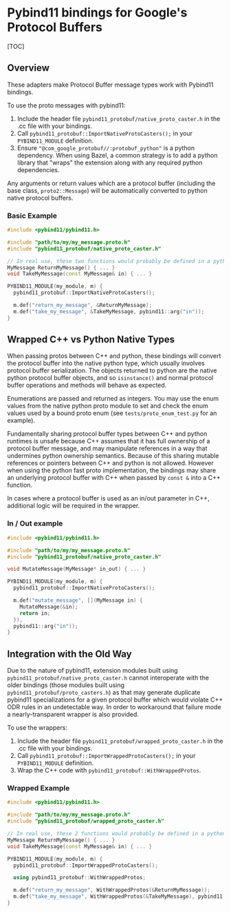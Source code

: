 # Pybind11 bindings for Google's Protocol Buffers

[TOC]

## Overview

These adapters make Protocol Buffer message types work with Pybind11 bindings.

To use the proto messages with pybind11:

1. Include the header file `pybind11_protobuf/native_proto_caster.h`
   in the .cc file with your bindings.
1. Call `pybind11_protobuf::ImportNativeProtoCasters();` in your `PYBIND11_MODULE` definition.
1. Ensure `"@com_google_protobuf//:protobuf_python"` is a python dependency.
   When using Bazel, a common strategy is to add a python library that "wraps"
   the extension along with any required python dependencies.

Any arguments or return values which are a protocol buffer (including the base
class, `proto2::Message`) will be automatically converted to python native
protocol buffers.


### Basic Example

```cpp
#include <pybind11/pybind11.h>

#include "path/to/my/my_message.proto.h"
#include "pybind11_protobuf/native_proto_caster.h"

// In real use, these two functions would probably be defined in a python-agnostic library.
MyMessage ReturnMyMessage() { ... }
void TakeMyMessage(const MyMessage& in) { ... }

PYBIND11_MODULE(my_module, m) {
  pybind11_protobuf::ImportNativeProtoCasters();

  m.def("return_my_message", &ReturnMyMessage);
  m.def("take_my_message", &TakeMyMessage, pybind11::arg("in"));
}
```


## Wrapped C++ vs Python Native Types

When passing protos between C++ and python, these bindings will convert the
protocol buffer into the native python type, which usually involves protocol
buffer serialization. The objects returned to python are the native python
protocol buffer objects, and so `isinstance()` and normal protocol buffer
operations and methods will behave as expected.

Enumerations are passed and returned as integers. You may use the enum values
from the native python proto module to set and check the enum values used
by a bound proto enum (see `tests/proto_enum_test.py` for an example).

Fundamentally sharing protocol buffer types between C++ and python runtimes
is unsafe because C++ assumes that it has full ownership of a protocol buffer
message, and may manipulate references in a way that undermines python
ownership semantics. Because of this sharing mutable references or pointers
between C++ and python is not allowed. However when using the python fast
proto implementation, the bindings may share an underlying protocol buffer
with C++ when passed by `const &` into a C++ function.

In cases where a protocol buffer is used as an in/out parameter in C++,
additional logic will be required in the wrapper.


### In / Out example

```cpp
#include <pybind11/pybind11.h>

#include "path/to/my/my_message.proto.h"
#include "pybind11_protobuf/native_proto_caster.h"

void MutateMessage(MyMessage* in_out) { ... }

PYBIND11_MODULE(my_module, m) {
  pybind11_protobuf::ImportNativeProtoCasters();

  m.def("mutate_message", [](MyMessage in) {
    MutateMessage(&in);
    return in;
  }),
  pybind11::arg("in"));
}
```


## Integration with the Old Way

Due to the nature of pybind11, extension modules built using `pybind11_protobuf/native_proto_caster.h`
cannot interoperate with the older bindings (those modules built using `pybind11_protobuf/proto_casters.h`)
as that may generate duplicate pybind11 specializations for a given protocol buffer
which would violate C++ ODR rules in an undetectable way. In order to workaround
that failure mode a nearly-transparent wrapper is also provided.

To use the wrappers:

1. Include the header file `pybind11_protobuf/wrapped_proto_caster.h`
   in the .cc file with your bindings.
1. Call `pybind11_protobuf::ImportWrappedProtoCasters();` in your `PYBIND11_MODULE` definition.
1. Wrap the C++ code with `pybind11_protobuf::WithWrappedProtos`.

### Wrapped Example

```cpp
#include <pybind11/pybind11.h>

#include "path/to/my/my_message.proto.h"
#include "pybind11_protobuf/wrapped_proto_caster.h"

// In real use, these 2 functions would probably be defined in a python-agnostic library.
MyMessage ReturnMyMessage() { ... }
void TakeMyMessage(const MyMessage& in) { ... }

PYBIND11_MODULE(my_module, m) {
  pybind11_protobuf::ImportWrappedProtoCasters();

  using pybind11_protobuf::WithWrappedProtos;

  m.def("return_my_message", WithWrappedProtos(&ReturnMyMessage));
  m.def("take_my_message", WithWrappedProtos(&TakeMyMessage), pybind11::arg("in"));
}
```
